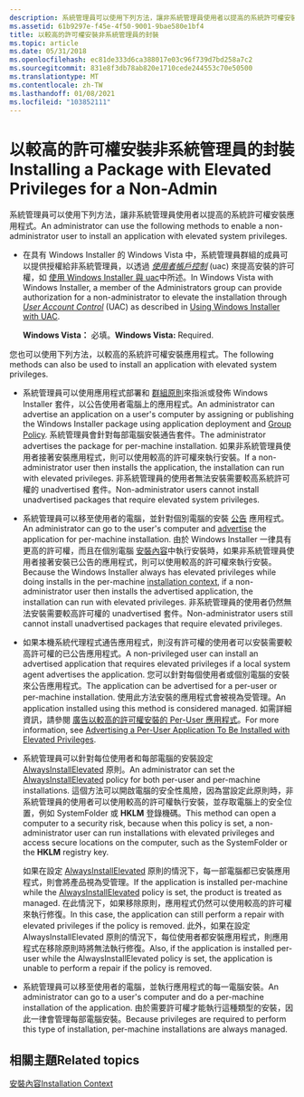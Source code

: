 ```yaml
---
description: 系統管理員可以使用下列方法，讓非系統管理員使用者以提高的系統許可權安裝應用程式。
ms.assetid: 61b9297e-f45e-4f50-9001-9bae580e1bf4
title: 以較高的許可權安裝非系統管理員的封裝
ms.topic: article
ms.date: 05/31/2018
ms.openlocfilehash: ec81de333d6ca388017e03c96f739d7bd258a7c2
ms.sourcegitcommit: 831e8f3db78ab820e1710cede244553c70e50500
ms.translationtype: MT
ms.contentlocale: zh-TW
ms.lasthandoff: 01/08/2021
ms.locfileid: "103852111"
---
```

# <a name="installing-a-package-with-elevated-privileges-for-a-non-admin"></a><span data-ttu-id="1cd17-103">以較高的許可權安裝非系統管理員的封裝</span><span class="sxs-lookup"><span data-stu-id="1cd17-103">Installing a Package with Elevated Privileges for a Non-Admin</span></span>

<span data-ttu-id="1cd17-104">系統管理員可以使用下列方法，讓非系統管理員使用者以提高的系統許可權安裝應用程式。</span><span class="sxs-lookup"><span data-stu-id="1cd17-104">An administrator can use the following methods to enable a non-administrator user to install an application with elevated system privileges.</span></span>

-   <span data-ttu-id="1cd17-105">在具有 Windows Installer 的 Windows Vista 中，系統管理員群組的成員可以提供授權給非系統管理員，以透過 [*使用者帳戶控制*](u-gly.md) (uac) 來提高安裝的許可權，如 [使用 Windows Installer 與 uac](using-windows-installer-with-uac.md)中所述。</span><span class="sxs-lookup"><span data-stu-id="1cd17-105">In Windows Vista with Windows Installer, a member of the Administrators group can provide authorization for a non-administrator to elevate the installation through [*User Account Control*](u-gly.md) (UAC) as described in [Using Windows Installer with UAC](using-windows-installer-with-uac.md).</span></span>

    <span data-ttu-id="1cd17-106">**Windows Vista：** 必填。</span><span class="sxs-lookup"><span data-stu-id="1cd17-106">**Windows Vista:** Required.</span></span>

<span data-ttu-id="1cd17-107">您也可以使用下列方法，以較高的系統許可權安裝應用程式。</span><span class="sxs-lookup"><span data-stu-id="1cd17-107">The following methods can also be used to install an application with elevated system privileges.</span></span>

-   <span data-ttu-id="1cd17-108">系統管理員可以使用應用程式部署和 [群組原則](/previous-versions/windows/desktop/Policy/group-policy-start-page)來指派或發佈 Windows Installer 套件，以公告使用者電腦上的應用程式。</span><span class="sxs-lookup"><span data-stu-id="1cd17-108">An administrator can advertise an application on a user's computer by assigning or publishing the Windows Installer package using application deployment and [Group Policy](/previous-versions/windows/desktop/Policy/group-policy-start-page).</span></span> <span data-ttu-id="1cd17-109">系統管理員會針對每部電腦安裝通告套件。</span><span class="sxs-lookup"><span data-stu-id="1cd17-109">The administrator advertises the package for per-machine installation.</span></span> <span data-ttu-id="1cd17-110">如果非系統管理員使用者接著安裝應用程式，則可以使用較高的許可權來執行安裝。</span><span class="sxs-lookup"><span data-stu-id="1cd17-110">If a non-administrator user then installs the application, the installation can run with elevated privileges.</span></span> <span data-ttu-id="1cd17-111">非系統管理員的使用者無法安裝需要較高系統許可權的 unadvertised 套件。</span><span class="sxs-lookup"><span data-stu-id="1cd17-111">Non-administrator users cannot install unadvertised packages that require elevated system privileges.</span></span>
-   <span data-ttu-id="1cd17-112">系統管理員可以移至使用者的電腦，並針對個別電腦的安裝 [公告](advertisement.md) 應用程式。</span><span class="sxs-lookup"><span data-stu-id="1cd17-112">An administrator can go to the user's computer and [advertise](advertisement.md) the application for per-machine installation.</span></span> <span data-ttu-id="1cd17-113">由於 Windows Installer 一律具有更高的許可權，而且在個別電腦 [安裝內容](installation-context.md)中執行安裝時，如果非系統管理員使用者接著安裝已公告的應用程式，則可以使用較高的許可權來執行安裝。</span><span class="sxs-lookup"><span data-stu-id="1cd17-113">Because the Windows Installer always has elevated privileges while doing installs in the per-machine [installation context](installation-context.md), if a non-administrator user then installs the advertised application, the installation can run with elevated privileges.</span></span> <span data-ttu-id="1cd17-114">非系統管理員的使用者仍然無法安裝需要較高許可權的 unadvertised 套件。</span><span class="sxs-lookup"><span data-stu-id="1cd17-114">Non-administrator users still cannot install unadvertised packages that require elevated privileges.</span></span>
-   <span data-ttu-id="1cd17-115">如果本機系統代理程式通告應用程式，則沒有許可權的使用者可以安裝需要較高許可權的已公告應用程式。</span><span class="sxs-lookup"><span data-stu-id="1cd17-115">A non-privileged user can install an advertised application that requires elevated privileges if a local system agent advertises the application.</span></span> <span data-ttu-id="1cd17-116">您可以針對每個使用者或個別電腦的安裝來公告應用程式。</span><span class="sxs-lookup"><span data-stu-id="1cd17-116">The application can be advertised for a per-user or per-machine installation.</span></span> <span data-ttu-id="1cd17-117">使用此方法安裝的應用程式會被視為受管理。</span><span class="sxs-lookup"><span data-stu-id="1cd17-117">An application installed using this method is considered managed.</span></span> <span data-ttu-id="1cd17-118">如需詳細資訊，請參閱 [廣告以較高的許可權安裝的 Per-User 應用程式](advertising-a-per-user-application-to-be-installed-with-elevated-privileges.md)。</span><span class="sxs-lookup"><span data-stu-id="1cd17-118">For more information, see [Advertising a Per-User Application To Be Installed with Elevated Privileges](advertising-a-per-user-application-to-be-installed-with-elevated-privileges.md).</span></span>
-   <span data-ttu-id="1cd17-119">系統管理員可以針對每位使用者和每部電腦的安裝設定 [AlwaysInstallElevated](alwaysinstallelevated.md) 原則。</span><span class="sxs-lookup"><span data-stu-id="1cd17-119">An administrator can set the [AlwaysInstallElevated](alwaysinstallelevated.md) policy for both per-user and per-machine installations.</span></span> <span data-ttu-id="1cd17-120">這個方法可以開啟電腦的安全性風險，因為當設定此原則時，非系統管理員的使用者可以使用較高的許可權執行安裝，並存取電腦上的安全位置，例如 SystemFolder 或 **HKLM** 登錄機碼。</span><span class="sxs-lookup"><span data-stu-id="1cd17-120">This method can open a computer to a security risk, because when this policy is set, a non-administrator user can run installations with elevated privileges and access secure locations on the computer, such as the SystemFolder or the **HKLM** registry key.</span></span>

    <span data-ttu-id="1cd17-121">如果在設定 [AlwaysInstallElevated](alwaysinstallelevated.md) 原則的情況下，每一部電腦都已安裝應用程式，則會將產品視為受管理。</span><span class="sxs-lookup"><span data-stu-id="1cd17-121">If the application is installed per-machine while the [AlwaysInstallElevated](alwaysinstallelevated.md) policy is set, the product is treated as managed.</span></span> <span data-ttu-id="1cd17-122">在此情況下，如果移除原則，應用程式仍然可以使用較高的許可權來執行修復。</span><span class="sxs-lookup"><span data-stu-id="1cd17-122">In this case, the application can still perform a repair with elevated privileges if the policy is removed.</span></span> <span data-ttu-id="1cd17-123">此外，如果在設定 AlwaysInstallElevated 原則的情況下，每位使用者都安裝應用程式，則應用程式在移除原則時將無法執行修復。</span><span class="sxs-lookup"><span data-stu-id="1cd17-123">Also, if the application is installed per-user while the AlwaysInstallElevated policy is set, the application is unable to perform a repair if the policy is removed.</span></span>

-   <span data-ttu-id="1cd17-124">系統管理員可以移至使用者的電腦，並執行應用程式的每一電腦安裝。</span><span class="sxs-lookup"><span data-stu-id="1cd17-124">An administrator can go to a user's computer and do a per-machine installation of the application.</span></span> <span data-ttu-id="1cd17-125">由於需要許可權才能執行這種類型的安裝，因此一律會管理每部電腦安裝。</span><span class="sxs-lookup"><span data-stu-id="1cd17-125">Because privileges are required to perform this type of installation, per-machine installations are always managed.</span></span>

## <a name="related-topics"></a><span data-ttu-id="1cd17-126">相關主題</span><span class="sxs-lookup"><span data-stu-id="1cd17-126">Related topics</span></span>

<dl> <dt>

[<span data-ttu-id="1cd17-127">安裝內容</span><span class="sxs-lookup"><span data-stu-id="1cd17-127">Installation Context</span></span>](installation-context.md)
</dt> </dl>

 

 
